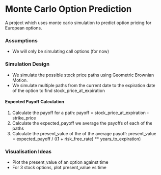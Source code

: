 # Monte Carlo Option Prediction
A project which uses monte carlo simulation to predict option pricing for European options.

### Assumptions
- We will only be simulating call options (for now)

### Simulation Design
- We simulate the possible stock price paths using Geometric Brownian Motion.
- We simulate multiple paths from the current date to the expiration date of the option to find stock_price_at_expiration

#### Expected Payoff Calculation
1. Calculate the payoff for a path: payoff = stock_price_at_expiration - strike_price
2. Calculate the expected_payoff we average the payoffs of each of the paths
3. Calculate the present_value of the of the average payoff: present_value =  expected_payoff / ((1 + risk_free_rate) ** years_to_expiration)


### Visualisation Ideas
- Plot the present_value of an option against time
- For 3 stock options, plot present_value vs time
